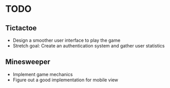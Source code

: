 # TODO

## Tictactoe
- Design a smoother user interface to play the game
- Stretch goal: Create an authentication system and gather user statistics

## Minesweeper
- Implement game mechanics
- Figure out a good implementation for mobile view
